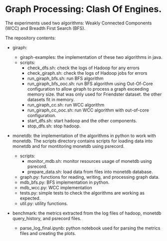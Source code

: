 # Graph Processing: Clash Of Engines.

The experiments used two algorithms: Weakly Connected Components (WCC) and Breadth First Search (BFS). 

The repository contents:
* giraph:  
  * giraph-examples: the implementation of these two algorithms in java.
  * scripts:
    * check_dfs.sh:	check the logs of Hadoop for any errors
    * check_giraph.sh:	check the logs of Hadoop jobs for errors
    * run_giraph_bfs.sh: run BFS algorithm
    * run_giraph_bfs_ooc.sh: run BFS algorithm using Out-Of-Core configuration to allow giraph to process a graph exceeding memory size. that was only used for Friendster dataset. the other datasets fit in memory.
    * run_giraph_cc.sh: run WCC algorithm
    * run_giraph_cc_ooc.sh:	run WCC algorithm with out-of-core configuration. 
    * start_dfs.sh: start hadoop and the other components.
    * stop_dfs.sh: stop hadoop.

* monetdb: the implementation of the algorithms in python to work with monetdb. The scripts directory contains scripts for loading data into monetdb and for montitoring monetdb using psrecord. 
  * scripts:
    * monitor_mdb.sh: monitor resources usage of monetdb using psrecord.
    * prepare_data.sh: load data from files into monetdb database.
  * graph.py: functions for reading, writing, and processing graph data.
  * mdb_bfs.py: BFS implementation in python.
  * mdb_wcc.py: WCC implementation
  * tests.py: simple tests to check the algorithms are working as expected.
  * util.py: utility functions.
  
* benchmark: the metrics extracted from the log files of hadoop, monetdb query_history, and psrecord files.
  * parse_log_final.ipynb: python notebook used for parsing the metrics files and creating the plots.
